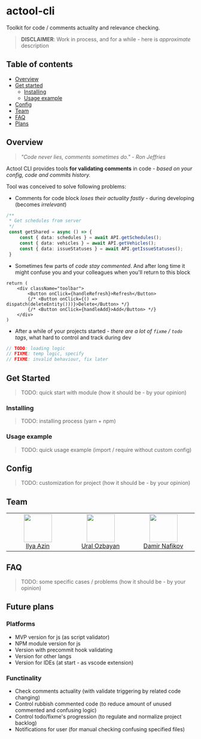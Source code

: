 # actool-cli
Toolkit for code / comments actuality and relevance checking.

> **DISCLAIMER**: Work in process, and for a while - here is *approximate* description

## Table of contents

<!--ts-->
   * [Overview](#overview)
   * [Get started](#get-started)
      * [Installing](#installing)
      * [Usage example](#usage-example)
   * [Config](#config)
   * [Team](#team)
   * [FAQ](#faq)
   * [Plans](#plans)
<!--te-->

## Overview
> *"Code never lies, comments sometimes do." - Ron Jeffries*

Actool CLI provides tools **for validating comments** in code - *based on your config, code and commits history.*

Tool was conceived to solve following problems:
- Comments for code block *loses their actuality fastly* - during developing (becomes *irrelevant*)
```ts
/**
 * Get schedules from server
 */
 const getShared = async () => {
     const { data: schedules } = await API.getSchedules();
     const { data: vehicles } = await API.getVehicles();
     const { data: issueStatuses } = await API.getIssueStatuses();
 }
```
- Sometimes few parts of *code stay commented*. And after long time it might confuse you and your colleagues when you'll return to this block
```tsx
return (
    <div className="toolbar">
        <Button onClick={handleRefresh}>Refresh</Button>
        {/* <Button onClick={() => dispatch(deleteEntity()))}>Delete</Button> */}
        {/* <Button onClick={handleAdd}>Add</Button> */}
    </div>
)
```
- After a while of your projects started - *there are a lot of `fixme` / `todo` tags*, what hard to control and track during dev
```ts
// TODO: loading logic
// FIXME: temp logic, specify
// FIXME: invalid behaviour, fix later
```

## Get Started
> TODO: quick start with module (how it should be - by your opinion)

### Installing
> TODO: installing process (yarn + npm)

### Usage example
> TODO: quick usage example (import / require without custom config)

## Config
> TODO: customization for project (how it should be - by your opinion)

## Team
<table><tbody><tr>
  <td align="center" valign="top" width="11%">
    <a href="https://github.com/martis-git">
      <img src="https://github.com/martis-git.png?s=75" width="75" height="75"><br />
      Ilya Azin
    </a>
  </td>
  <td align="center" valign="top" width="11%">
    <a href="https://github.com/ural-2001">
      <img src="https://github.com/ural-2001.png?s=75" width="75" height="75"><br />
      Ural Ozbayan
    </a>
  </td>
  <td align="center" valign="top" width="11%">
    <a href="https://github.com/lyf2000">
      <img src="https://github.com/lyf2000.png?s=75" width="75" height="75"><br />
      Damir Nafikov
    </a>
  </td>
</tr></tbody></table>

## FAQ
> TODO: some specific cases / problems (how it should be - by your opinion)

## Future plans

### Platforms
- MVP version for js (as script validator)
- NPM module version for js
- Version with precommit hook validating
- Version for other langs
- Version for IDEs (at start - as vscode extension)

### Functinality
- Check comments actuality (with validate triggering by related code changing)
- Control rubbish commented code (to reduce amount of unused commented and confusing logic)
- Control todo/fixme's progression (to regulate and normalize project backlog)
- Notifications for user (for manual checking confusing specified files)
